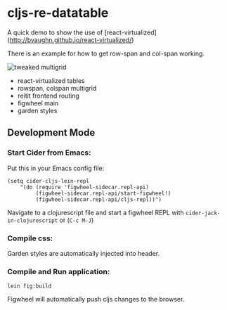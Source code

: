 # cljs-re-datatable

A quick demo to show the use of [react-virtualized] (http://bvaughn.github.io/react-virtualized/)

There is an example for how to get row-span and col-span working.

![tweaked multigrid](public/img/table.png)

* react-virtualized tables
* rowspan, colspan multigrid
* reitit frontend routing
* figwheel main
* garden styles

## Development Mode

### Start Cider from Emacs:

Put this in your Emacs config file:

```
(setq cider-cljs-lein-repl
	"(do (require 'figwheel-sidecar.repl-api)
         (figwheel-sidecar.repl-api/start-figwheel!)
         (figwheel-sidecar.repl-api/cljs-repl))")
```

Navigate to a clojurescript file and start a figwheel REPL with `cider-jack-in-clojurescript` or (`C-c M-J`)

### Compile css:

Garden styles are automatically injected into header.

### Compile and Run application:

```
lein fig:build
```

Figwheel will automatically push cljs changes to the browser.

